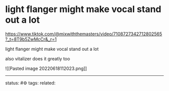# light flanger might make vocal stand out a lot
https://www.tiktok.com/@mixwiththemasters/video/7108727342712802565?_t=8T9b5ZwMcCr&_r=1

light flanger might make vocal stand out a lot

also vitalizer does it greatly too

![[Pasted image 20220618112023.png]]



---
status: #⚙️ 
tags: 
related: 
